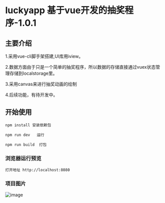 # luckyapp 基于vue开发的抽奖程序-1.0.1

## 主要介绍

1.采用vue-cli脚手架搭建,UI库用iview。

2.数据方面由于只是一个简单的抽奖程序，所以数据的存储直接通过vuex状态管理存储到localstorage里。

3.采用canvas来进行抽奖动画的绘制

4.后续功能，有待开发中。

## 开始使用

```
npm install 安装依赖包
```

```
npm run dev   运行
```

```
npm run build  打包
```

### 浏览器运行预览

    打开地址 http://localhost:8080

### 项目图片

![image](https://s2.ax1x.com/2019/08/14/miYP5n.png)
